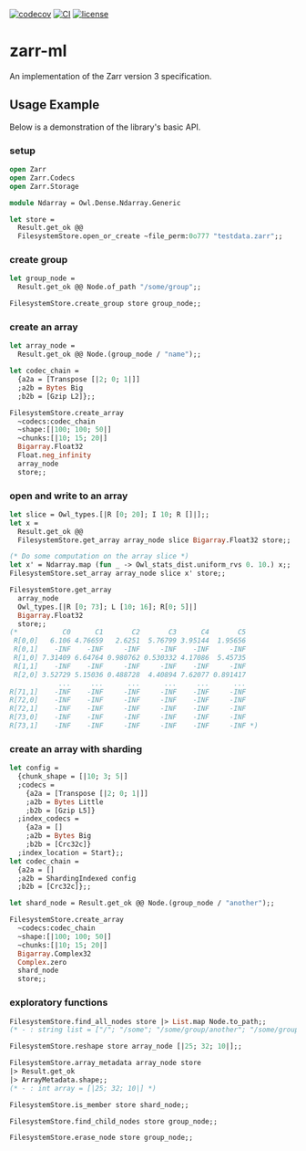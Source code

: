 [![codecov][1]](https://codecov.io/gh/zoj613/zarr-ml)
[![CI][2]](https://github.com/zoj613/zarr-ml/actions/workflows/)
[![license][3]](https://github.com/zoj613/zarr-ml/blob/main/LICENSE)

# zarr-ml
An implementation of the Zarr version 3 specification.


## Usage Example
Below is a demonstration of the library's basic API.
### setup
```ocaml
open Zarr
open Zarr.Codecs
open Zarr.Storage

module Ndarray = Owl.Dense.Ndarray.Generic

let store =
  Result.get_ok @@
  FilesystemStore.open_or_create ~file_perm:0o777 "testdata.zarr";;
```
### create group
```ocaml
let group_node =
  Result.get_ok @@ Node.of_path "/some/group";;

FilesystemStore.create_group store group_node;;
```
### create an array
```ocaml
let array_node =
  Result.get_ok @@ Node.(group_node / "name");;

let codec_chain =
  {a2a = [Transpose [|2; 0; 1|]]
  ;a2b = Bytes Big
  ;b2b = [Gzip L2]};;

FilesystemStore.create_array
  ~codecs:codec_chain
  ~shape:[|100; 100; 50|]
  ~chunks:[|10; 15; 20|]
  Bigarray.Float32 
  Float.neg_infinity
  array_node
  store;;
```
### open and write to an array
```ocaml
let slice = Owl_types.[|R [0; 20]; I 10; R []|];;
let x =
  Result.get_ok @@
  FilesystemStore.get_array array_node slice Bigarray.Float32 store;;

(* Do some computation on the array slice *)
let x' = Ndarray.map (fun _ -> Owl_stats_dist.uniform_rvs 0. 10.) x;;
FilesystemStore.set_array array_node slice x' store;;

FilesystemStore.get_array
  array_node
  Owl_types.[|R [0; 73]; L [10; 16]; R[0; 5]|]
  Bigarray.Float32
  store;;
(*           C0      C1       C2       C3      C4       C5 
 R[0,0]   6.106 4.76659   2.6251  5.76799 3.95144  1.95656 
 R[0,1]    -INF    -INF     -INF     -INF    -INF     -INF 
 R[1,0] 7.31409 6.64764 0.980762 0.530332 4.17086  5.45735 
 R[1,1]    -INF    -INF     -INF     -INF    -INF     -INF 
 R[2,0] 3.52729 5.15036 0.488728  4.40894 7.62077 0.891417 
            ...     ...      ...      ...     ...      ... 
R[71,1]    -INF    -INF     -INF     -INF    -INF     -INF 
R[72,0]    -INF    -INF     -INF     -INF    -INF     -INF 
R[72,1]    -INF    -INF     -INF     -INF    -INF     -INF 
R[73,0]    -INF    -INF     -INF     -INF    -INF     -INF 
R[73,1]    -INF    -INF     -INF     -INF    -INF     -INF *)
```
### create an array with sharding
```ocaml
let config =
  {chunk_shape = [|10; 3; 5|]
  ;codecs =
    {a2a = [Transpose [|2; 0; 1|]]
    ;a2b = Bytes Little
    ;b2b = [Gzip L5]}
  ;index_codecs =
    {a2a = []
    ;a2b = Bytes Big
    ;b2b = [Crc32c]}
  ;index_location = Start};;
let codec_chain =
  {a2a = []
  ;a2b = ShardingIndexed config
  ;b2b = [Crc32c]};;

let shard_node = Result.get_ok @@ Node.(group_node / "another");;

FilesystemStore.create_array
  ~codecs:codec_chain
  ~shape:[|100; 100; 50|]
  ~chunks:[|10; 15; 20|]
  Bigarray.Complex32
  Complex.zero
  shard_node
  store;;
```
### exploratory functions
```ocaml
FilesystemStore.find_all_nodes store |> List.map Node.to_path;;
(* - : string list = ["/"; "/some"; "/some/group/another"; "/some/group/name"; "/some/group"] *)

FilesystemStore.reshape store array_node [|25; 32; 10|];;

FilesystemStore.array_metadata array_node store
|> Result.get_ok
|> ArrayMetadata.shape;;
(* - : int array = [|25; 32; 10|] *)

FilesystemStore.is_member store shard_node;;

FilesystemStore.find_child_nodes store group_node;;

FilesystemStore.erase_node store group_node;;
```

[1]: https://codecov.io/gh/zoj613/zarr-ml/graph/badge.svg?token=KOOG2Y1SH5
[2]: https://img.shields.io/github/actions/workflow/status/zoj613/zarr-ml/build-and-test.yml?branch=main
[3]: https://img.shields.io/github/license/zoj613/zarr-ml
